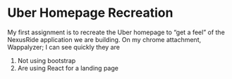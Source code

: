 # Uber Homepage Recreation
My first assignment is to recreate the Uber homepage to “get a feel” of the NexusRide application we are building. On my chrome attachment, Wappalyzer; I can see quickly they are 
1. Not using bootstrap
2. Are using React for a landing page